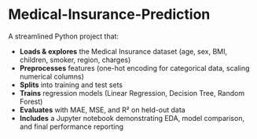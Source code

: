# Medical-Insurance-Prediction


A streamlined Python project that:

- **Loads & explores** the Medical Insurance dataset (age, sex, BMI, children, smoker, region, charges)  
- **Preprocesses** features (one-hot encoding for categorical data, scaling numerical columns)  
- **Splits** into training and test sets  
- **Trains** regression models (Linear Regression, Decision Tree, Random Forest)  
- **Evaluates** with MAE, MSE, and R² on held-out data  
- **Includes** a Jupyter notebook demonstrating EDA, model comparison, and final performance reporting  
